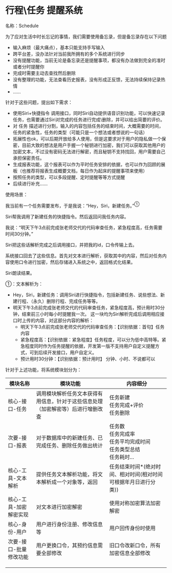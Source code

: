 # 行程\任务 提醒系统

名称：Schedule

为了应对生活中时长忘记的事情，我们需要使用备忘录，但是备忘录存在以下问题

+ 输入麻烦（最大痛点），基本只能支持手写输入
+ 跨平台差，没办法针对当前我所拥有的多个系统进行同步
+ 没有提醒功能，当前无论是备忘录还是提醒事项，都没有办法做到完全的准时或者分时提醒你
+ 完成时需要主动去查找然后删除
+ 没有整理的功能，无法查看历史报表，没有形成正反馈，无法持续保持记录热情
+ ……



针对于这些问题，提出如下需求：

+ 使用Siri+快捷指令 调用接口，同时Siri自动提供语音识别功能，可以快速记录任务，也需要通过Siri对完成的任务进行完成\删除，并可以给出简要的评价。
+ 对 任务 描述进行分割，输入的内容包括任务的结束时间，大概需要的时间，任务的紧急性，任务的类型（可能只是一个想法或者想说的一句话）
+ 拓展性也ok，可以后期开放给多人使用，但是这要求对于用户的隐私做一个保密，目前大致的想法是用户手握一个秘钥进行加密，我们可以获取其他用户的加密文本，不过没有密码无法进行解密，而且秘钥不支持找回，用户需要自己承担保密责任。
+ 生成报表功能，这个报表可以作为平时任务安排的依据，也可以作为回顾的展板（也推荐将报表生成概要文档，每日作为起床的提醒事项来使用）
+ 按照任务的类型，可以多段提醒、定时提醒等等方式提醒
+ 后续进行补充……



使用场景：

我当前有一个任务需要发布，于是我说：“Hey，Siri，新建任务。”<sup>①</sup>

Siri帮我调用了新建任务的快捷指令。然后返回问我任务内容。

我说：“明天下午3点前完成张老师交代的代码审查任务，紧急程度高，任务需要时间30分钟。”

Siri把这些话解析完成之后调用接口，并把我的id，口令传输上去。

系统接口回去了这些信息。首先对文本进行解析，获取其中的内容，然后对任务内容使用口令进行加密，然后存储进入系统之中，返回格式化结果。

Siri朗读结果。



①：文本解析为：

+ Hey，Siri，新建任务：调用Siri进行快捷指令，包括新建任务、说些想法、新建行程、（永久）删除行程、完成任务等等。
+ 明天下午3点前完成张老师交代的代码审查任务，紧急程度高，预计用时30分钟，结束前三小时每小时提醒我一次。
  这一块均为Siri解析完成后调用相应接口时上传的内容，对这部分内容的解析：
    + 明天下午3点前完成张老师交代的代码审查任务：【识别依据：首句】任务内容
    + 紧急程度高：【识别依据：紧急程度】任务程度，可以分为低中高特等。紧急程度同时作为任务提醒的依据，开发第一版不支持用户自定义提醒方式，可到后续开发接口，用户自定义。
    + 预计用时30分钟：【识别依据：预计用时】 分钟、小时、不说都可以













针对于上述功能，将系统模块划分为：

| 模块名称               | 模块功能                                                     | 内容细分                                                     |
| ---------------------- | ------------------------------------------------------------ | ------------------------------------------------------------ |
| 核心-接口-任务         | 调用模块解析任务文本获得有用信息，针对于这些信息处理（加密解密等）后进行增删改查 | 任务新建<br>任务完成+评价<br>任务删除<br>                    |
| 次要-接口-报表         | 对于数据库中的新建任务、已完成任务、删除任务做出统计         | 任务数<br>任务完成率<br>任务平均完成时间<br>任务类型总结<br>任务耗时... |
| 核心-工具-文本解析     | 提供任务文本解析功能，将文本解析成一个对象等，返回           | 任务结束时间*(绝对时间、相对时间(相对时间可根据年月日进行分类))<br> |
| 核心-工具-加密解密实现 | 对文本进行加密解密                                           | 使用对称加密算法加密解密                                     |
| 核心-身份-用户         | 用户进行身份注册、修改信息等                                 | 用户回传身份时使用                                           |
| 次要-接口-批量修改功能 | 用户更换口令，其预约信息需要全部修改                         | 旧口令改新口令，所有加密信息全部修改                         |
|                        |                                                              |                                                              |
|                        |                                                              |                                                              |
|                        |                                                              |                                                              |





